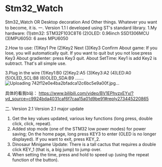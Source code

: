 # Stm32_Watch
Stm32_Watch OR Desktop decoration And Other things. Whatever you want to become, it is.
一. Version 1.1
I developed using ST's standard library.
1.My hardware:
(1)stm32: STM32F103C8T6
(2)OLED: 0.96inch SSD1306MCU
(3)MPU6050: 6 axes MPU6050

2.How to use:
(1)Key1 Pre
(2)Key2 Next
(3)Key3 Confirm
About game: If you lose, you will automatically quit. If you want to quit but you not lose:press Key3
About gradienter: press Key3 quit.
About SetTime: Key1 is add Key2 is subtract.
That's all simple use.

3.Plug in the wire
(1)Key1:B0
(2)Key2:A5
(3)Key3:A2
(4)LED:A0
(5)OLED_SCL:B8
(6)OLED_SDA:B9
.......
![Uploading 742f12e0e4ba2bfadca12c6bc5e9a00f.jpg…]()

具体的看我b站：
https://www.bilibili.com/video/BV1EPhvzxEYv/?vd_source=c9924bda4031caf6f7caa15a01d9be91#reply273445220865

二. Version 2.1
Version 2.1 major update
1. Get the key values updated, various key functions (long press, double click, click, repeat).
2. Added stop mode (one of the STM32 low power modes) for power saving; On the home page, long press KEY3 to enter (OLED is no longer displayed). If you want to exit, press KEY_2.
3. Dinosaur Minigame Update: There is a tall cactus that requires a double click KEY_1 (that is, a big jump) to jump over.
4. When setting the time, press and hold to speed up (using the repeat function of the button).
